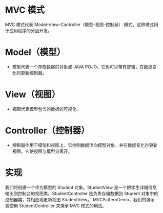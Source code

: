 # MVC 模式
MVC 模式代表 Model-View-Controller（模型-视图-控制器） 模式。这种模式用于应用程序的分层开发。

# Model（模型） 
- 模型代表一个存取数据的对象或 JAVA POJO。它也可以带有逻辑，在数据变化时更新控制器。

# View（视图） 
- 视图代表模型包含的数据的可视化。

# Controller（控制器） 
- 控制器作用于模型和视图上。它控制数据流向模型对象，并在数据变化时更新视图。它使视图与模型分离开。

# 实现
我们将创建一个作为模型的 Student 对象。StudentView 是一个把学生详细信息输出到控制台的视图类，StudentController 是负责存储数据到 Student 对象中的控制器类，并相应地更新视图 StudentView。
MVCPatternDemo，我们的演示类使用 StudentController 来演示 MVC 模式的用法。